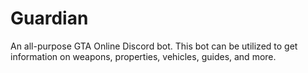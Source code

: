 # Guardian
An all-purpose GTA Online Discord bot. This bot can be utilized to get information on weapons, properties, vehicles, guides, and more.
